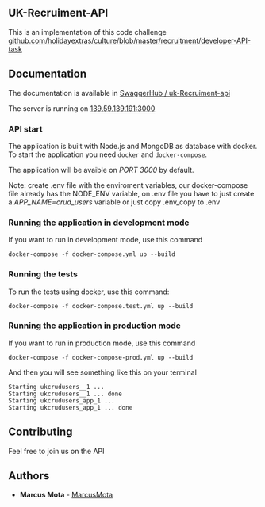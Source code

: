 
## UK-Recruiment-API 

This is an implementation of this code challenge [github.com/holidayextras/culture/blob/master/recruitment/developer-API-task](https://github.com/holidayextras/culture/blob/master/recruitment/developer-API-task.md)



## Documentation

The documentation is available in [SwaggerHub / uk-Recruiment-api](https://app.swaggerhub.com/apis-docs/marcusmota/uk-recruiment-api/1.0.0) 

The server is running on [139.59.139.191:3000](http://139.59.139.191:3000)



### API start

The application is built with Node.js and MongoDB as database with docker. To start the application you need `docker` and `docker-compose`.

The application will be avaible on *PORT 3000* by default.

Note: create .env file with the enviroment variables, our docker-compose file already has the NODE_ENV variable, on .env file you have to just create a *APP_NAME=crud_users* variable or just copy .env_copy to .env

### Running the application in development mode

If you want to run in development mode, use this command

```shell
docker-compose -f docker-compose.yml up --build
```



### Running the tests

To run the tests using docker, use this command:

```shell
docker-compose -f docker-compose.test.yml up --build
```



### Running the application in production mode

If you want to run in production mode, use this command

```shell
docker-compose -f docker-compose-prod.yml up --build
```


And then you will see something like this on your terminal


```shell
Starting ukcrudusers__1 ...
Starting ukcrudusers__1 ... done
Starting ukcrudusers_app_1 ...
Starting ukcrudusers_app_1 ... done
```



## Contributing

Feel free to join us on the API



## Authors

* **Marcus Mota** -  [MarcusMota](https://github.com/marcusmota)
